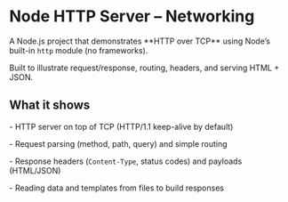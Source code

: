 # Node HTTP Server – Networking



A Node.js project that demonstrates \*\*HTTP over TCP\*\* using Node’s built-in `http` module (no frameworks).

Built to illustrate request/response, routing, headers, and serving HTML + JSON.



## What it shows

\- HTTP server on top of TCP (HTTP/1.1 keep-alive by default)

\- Request parsing (method, path, query) and simple routing

\- Response headers (`Content-Type`, status codes) and payloads (HTML/JSON)

\- Reading data and templates from files to build responses

